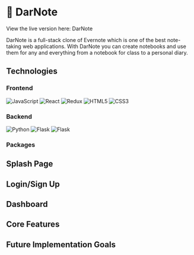 # :blue_book: DarNote 

View the live version here: DarNote <!-- [add link here] -->

DarNote is a full-stack clone of Evernote which is one of the best note-taking web applications. With DarNote you can create notebooks and use them for any and everything from a notebook for class to a personal diary.

## Technologies

### Frontend
![JavaScript](https://img.shields.io/badge/javascript-%23323330.svg?style=for-the-badge&logo=javascript&logoColor=%23F7DF1E)
![React](https://img.shields.io/badge/react-%2320232a.svg?style=for-the-badge&logo=react&logoColor=%2361DAFB)
![Redux](https://img.shields.io/badge/redux-%23593d88.svg?style=for-the-badge&logo=redux&logoColor=white)
![HTML5](https://img.shields.io/badge/html5-%23E34F26.svg?style=for-the-badge&logo=html5&logoColor=white)
![CSS3](https://img.shields.io/badge/css3-%231572B6.svg?style=for-the-badge&logo=css3&logoColor=white)

### Backend
![Python](https://img.shields.io/badge/python-3670A0?style=for-the-badge&logo=python&logoColor=ffdd54)
![Flask](https://img.shields.io/badge/flask-%23000.svg?style=for-the-badge&logo=flask&logoColor=white)
![Flask](https://img.shields.io/badge/PostgreSQL-316192?style=for-the-badge&logo=postgresql&logoColor=white)

### Packages

## Splash Page
<!-- [add images/gif from finished site] -->

## Login/Sign Up
<!-- [add images/gif from finished site] -->

## Dashboard
<!-- [add images/gif from finished site] -->

## Core Features
<!-- [add images/gif from finished site] -->

<!-- [add a cool element from site here] -->


## Future Implementation Goals

